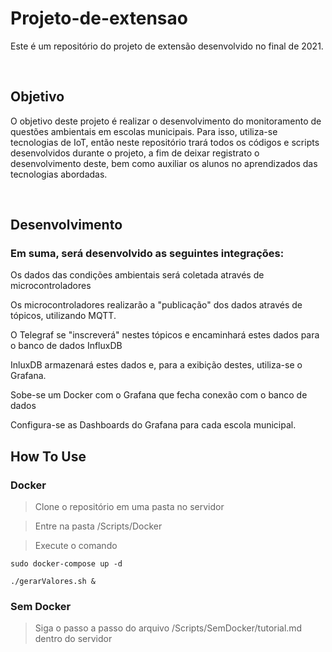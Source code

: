 # Projeto-de-extensao

  Este é um repositório do projeto de extensão desenvolvido no final de 2021.
 
⠀
## Objetivo

  O objetivo deste projeto é realizar o desenvolvimento do monitoramento de questões ambientais em escolas municipais. Para isso, utiliza-se tecnologias de IoT, então neste repositório trará todos os códigos e scripts desenvolvidos durante o projeto, a fim de deixar registrato o desenvolvimento deste, bem como auxiliar os alunos no aprendizados das tecnologias abordadas. 
  
⠀
## Desenvolvimento

### Em suma, será desenvolvido as seguintes integrações:
    
Os dados das condições ambientais será coletada através de microcontroladores

Os microcontroladores realizarão a "publicação" dos dados através de tópicos, utilizando MQTT.

O Telegraf se "inscreverá" nestes tópicos e encaminhará estes dados para o banco de dados InfluxDB

InluxDB armazenará estes dados e, para a exibição destes, utiliza-se o Grafana. 

Sobe-se um Docker com o Grafana que fecha conexão com o banco de dados

Configura-se as Dashboards do Grafana para cada escola municipal.


## How To Use

### Docker

> Clone o repositório em uma pasta no servidor

> Entre na pasta /Scripts/Docker

> Execute o comando

    sudo docker-compose up -d

    ./gerarValores.sh &


### Sem Docker

> Siga o passo a passo do arquivo /Scripts/SemDocker/tutorial.md dentro do servidor